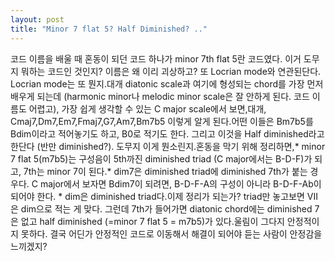 ```yaml
---
layout: post
title: "Minor 7 flat 5? Half Diminished? .."
---
```


코드 이름을 배울 때 혼동이 되던 코드 하나가 minor 7th flat 5란 코드였다. 이거 도무지 뭐하는 코드인 것인지? 이름은 왜 이리 괴상하고? 또 Locrian mode와 연관된단다. Locrian mode는 또 뭔지.대개 diatonic scale과 여기에 형성되는 chord를 가장 먼저 배우게 되는데 (harmonic minor나 melodic minor scale은 잘 안하게 된다. 코드 이름도 어렵고), 가장 쉽게 생각할 수 있는 C major scale에서 보면,대개, Cmaj7,Dm7,Em7,Fmaj7,G7,Am7,Bm7b5 이렇게 알게 된다.어떤 이들은 Bm7b5를 Bdim이라고 적어놓기도 하고, B0로 적기도 한다. 그리고 이것을 Half diminished라고 한단다 (반만 diminished?). 도무지 이게 뭔소린지.혼동을 막기 위해 정리하면,* minor 7 flat 5(m7b5)는 구성음이 5th까진 diminished triad (C major에서는 B-D-F)가 되고, 7th는 minor 7이 된다.* dim7은 diminished triad에 diminished 7th가 붙는 경우다. C major에서 보자면 Bdim7이 되려면, B-D-F-A의 구성이 아니라 B-D-F-Ab이 되어야 한다. * dim은 diminished triad다.이제 정리가 되는가? triad만 놓고보면 VII은 dim으로 적는 게 맞다. 그런데 7th가 들어가면 diatonic chord에는 diminished 7은 없고 half diminished (=minor 7 flat 5 = m7b5)가 있다.울림이 그다지 안정적이지 못하다. 결국 어딘가 안정적인 코드로 이동해서 해결이 되어야 듣는 사람이 안정감을 느끼겠지?


